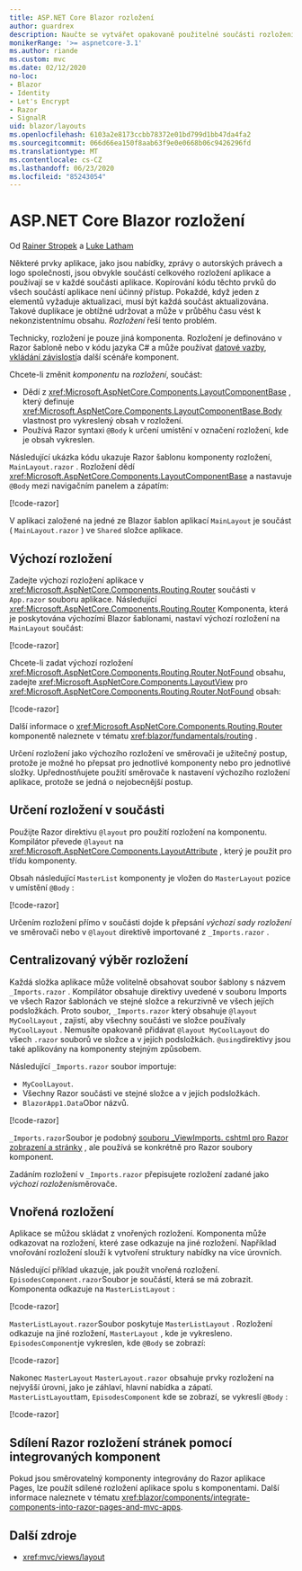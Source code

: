 ```yaml
---
title: ASP.NET Core Blazor rozložení
author: guardrex
description: Naučte se vytvářet opakovaně použitelné součásti rozložení pro Blazor aplikace.
monikerRange: '>= aspnetcore-3.1'
ms.author: riande
ms.custom: mvc
ms.date: 02/12/2020
no-loc:
- Blazor
- Identity
- Let's Encrypt
- Razor
- SignalR
uid: blazor/layouts
ms.openlocfilehash: 6103a2e8173ccbb78372e01bd799d1bb47da4fa2
ms.sourcegitcommit: 066d66ea150f8aab63f9e0e0668b06c9426296fd
ms.translationtype: MT
ms.contentlocale: cs-CZ
ms.lasthandoff: 06/23/2020
ms.locfileid: "85243054"
---
```

# <a name="aspnet-core-blazor-layouts"></a>ASP.NET Core Blazor rozložení

Od [Rainer Stropek](https://www.timecockpit.com) a [Luke Latham](https://github.com/guardrex)

Některé prvky aplikace, jako jsou nabídky, zprávy o autorských právech a logo společnosti, jsou obvykle součástí celkového rozložení aplikace a používají se v každé součásti aplikace. Kopírování kódu těchto prvků do všech součástí aplikace není účinný přístup. Pokaždé, když jeden z elementů vyžaduje aktualizaci, musí být každá součást aktualizována. Takové duplikace je obtížné udržovat a může v průběhu času vést k nekonzistentnímu obsahu. *Rozložení* řeší tento problém.

Technicky, rozložení je pouze jiná komponenta. Rozložení je definováno v Razor šabloně nebo v kódu jazyka C# a může používat [datové vazby](xref:blazor/components/data-binding), [vkládání závislostí](xref:blazor/fundamentals/dependency-injection)a další scénáře komponent.

Chcete-li změnit *komponentu* na *rozložení*, součást:

* Dědí z <xref:Microsoft.AspNetCore.Components.LayoutComponentBase> , který definuje <xref:Microsoft.AspNetCore.Components.LayoutComponentBase.Body> vlastnost pro vykreslený obsah v rozložení.
* Používá Razor syntaxi `@Body` k určení umístění v označení rozložení, kde je obsah vykreslen.

Následující ukázka kódu ukazuje Razor šablonu komponenty rozložení, `MainLayout.razor` . Rozložení dědí <xref:Microsoft.AspNetCore.Components.LayoutComponentBase> a nastavuje `@Body` mezi navigačním panelem a zápatím:

[!code-razor[](layouts/sample_snapshot/3.x/MainLayout.razor?highlight=1,13)]

V aplikaci založené na jedné ze Blazor šablon aplikací `MainLayout` je součást ( `MainLayout.razor` ) ve `Shared` složce aplikace.

## <a name="default-layout"></a>Výchozí rozložení

Zadejte výchozí rozložení aplikace v <xref:Microsoft.AspNetCore.Components.Routing.Router> součásti v `App.razor` souboru aplikace. Následující <xref:Microsoft.AspNetCore.Components.Routing.Router> Komponenta, která je poskytována výchozími Blazor šablonami, nastaví výchozí rozložení na `MainLayout` součást:

[!code-razor[](layouts/sample_snapshot/3.x/App1.razor?highlight=3)]

Chcete-li zadat výchozí rozložení <xref:Microsoft.AspNetCore.Components.Routing.Router.NotFound> obsahu, zadejte <xref:Microsoft.AspNetCore.Components.LayoutView> pro <xref:Microsoft.AspNetCore.Components.Routing.Router.NotFound> obsah:

[!code-razor[](layouts/sample_snapshot/3.x/App2.razor?highlight=6-9)]

Další informace o <xref:Microsoft.AspNetCore.Components.Routing.Router> komponentě naleznete v tématu <xref:blazor/fundamentals/routing> .

Určení rozložení jako výchozího rozložení ve směrovači je užitečný postup, protože je možné ho přepsat pro jednotlivé komponenty nebo pro jednotlivé složky. Upřednostňujete použití směrovače k nastavení výchozího rozložení aplikace, protože se jedná o nejobecnější postup.

## <a name="specify-a-layout-in-a-component"></a>Určení rozložení v součásti

Použijte Razor direktivu `@layout` pro použití rozložení na komponentu. Kompilátor převede `@layout` na <xref:Microsoft.AspNetCore.Components.LayoutAttribute> , který je použit pro třídu komponenty.

Obsah následující `MasterList` komponenty je vložen do `MasterLayout` pozice v umístění `@Body` :

[!code-razor[](layouts/sample_snapshot/3.x/MasterList.razor?highlight=1)]

Určením rozložení přímo v součásti dojde k přepsání *výchozí sady rozložení* ve směrovači nebo v `@layout` direktivě importované z `_Imports.razor` .

## <a name="centralized-layout-selection"></a>Centralizovaný výběr rozložení

Každá složka aplikace může volitelně obsahovat soubor šablony s názvem `_Imports.razor` . Kompilátor obsahuje direktivy uvedené v souboru Imports ve všech Razor šablonách ve stejné složce a rekurzivně ve všech jejích podsložkách. Proto soubor, `_Imports.razor` který obsahuje `@layout MyCoolLayout` , zajistí, aby všechny součásti ve složce používaly `MyCoolLayout` . Nemusíte opakovaně přidávat `@layout MyCoolLayout` do všech `.razor` souborů ve složce a v jejích podsložkách. `@using`direktivy jsou také aplikovány na komponenty stejným způsobem.

Následující `_Imports.razor` soubor importuje:

* `MyCoolLayout`.
* Všechny Razor součásti ve stejné složce a v jejích podsložkách.
* `BlazorApp1.Data`Obor názvů.
 
[!code-razor[](layouts/sample_snapshot/3.x/_Imports.razor)]

`_Imports.razor`Soubor je podobný [souboru _ViewImports. cshtml pro Razor zobrazení a stránky](xref:mvc/views/layout#importing-shared-directives) , ale používá se konkrétně pro Razor soubory komponent.

Zadáním rozložení v `_Imports.razor` přepisujete rozložení zadané jako *výchozí rozložení*směrovače.

## <a name="nested-layouts"></a>Vnořená rozložení

Aplikace se můžou skládat z vnořených rozložení. Komponenta může odkazovat na rozložení, které zase odkazuje na jiné rozložení. Například vnořování rozložení slouží k vytvoření struktury nabídky na více úrovních.

Následující příklad ukazuje, jak použít vnořená rozložení. `EpisodesComponent.razor`Soubor je součástí, která se má zobrazit. Komponenta odkazuje na `MasterListLayout` :

[!code-razor[](layouts/sample_snapshot/3.x/EpisodesComponent.razor?highlight=1)]

`MasterListLayout.razor`Soubor poskytuje `MasterListLayout` . Rozložení odkazuje na jiné rozložení, `MasterLayout` , kde je vykresleno. `EpisodesComponent`je vykreslen, kde `@Body` se zobrazí:

[!code-razor[](layouts/sample_snapshot/3.x/MasterListLayout.razor?highlight=1,9)]

Nakonec `MasterLayout` `MasterLayout.razor` obsahuje prvky rozložení na nejvyšší úrovni, jako je záhlaví, hlavní nabídka a zápatí. `MasterListLayout`tam, `EpisodesComponent` kde se zobrazí, se vykreslí `@Body` :

[!code-razor[](layouts/sample_snapshot/3.x/MasterLayout.razor?highlight=6)]

## <a name="share-a-razor-pages-layout-with-integrated-components"></a>Sdílení Razor rozložení stránek pomocí integrovaných komponent

Pokud jsou směrovatelný komponenty integrovány do Razor aplikace Pages, lze použít sdílené rozložení aplikace spolu s komponentami. Další informace naleznete v tématu <xref:blazor/components/integrate-components-into-razor-pages-and-mvc-apps>.

## <a name="additional-resources"></a>Další zdroje

* <xref:mvc/views/layout>
